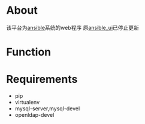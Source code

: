 About
=====
该平台为[ansible](https://github.com/ansible/ansible)系统的web程序 
原[ansible_ui](https://github.com/alaxli/ansible_ui)已停止更新


Function
=====

Requirements
=====
* pip
* virtualenv
* mysql-server,mysql-devel
* openldap-devel
